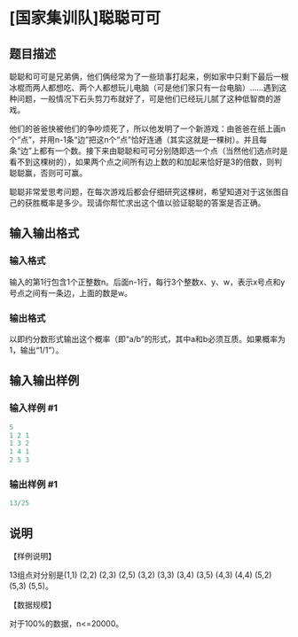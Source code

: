# [国家集训队]聪聪可可

## 题目描述

聪聪和可可是兄弟俩，他们俩经常为了一些琐事打起来，例如家中只剩下最后一根冰棍而两人都想吃、两个人都想玩儿电脑（可是他们家只有一台电脑）……遇到这种问题，一般情况下石头剪刀布就好了，可是他们已经玩儿腻了这种低智商的游戏。

他们的爸爸快被他们的争吵烦死了，所以他发明了一个新游戏：由爸爸在纸上画n个“点”，并用n-1条“边”把这n个“点”恰好连通（其实这就是一棵树）。并且每条“边”上都有一个数。接下来由聪聪和可可分别随即选一个点（当然他们选点时是看不到这棵树的），如果两个点之间所有边上数的和加起来恰好是3的倍数，则判聪聪赢，否则可可赢。

聪聪非常爱思考问题，在每次游戏后都会仔细研究这棵树，希望知道对于这张图自己的获胜概率是多少。现请你帮忙求出这个值以验证聪聪的答案是否正确。

## 输入输出格式

### 输入格式

输入的第1行包含1个正整数n。后面n-1行，每行3个整数x、y、w，表示x号点和y号点之间有一条边，上面的数是w。

### 输出格式

以即约分数形式输出这个概率（即“a/b”的形式，其中a和b必须互质。如果概率为1，输出“1/1”）。

## 输入输出样例

### 输入样例 #1

```cpp
5
1 2 1
1 3 2
1 4 1
2 5 3
```


### 输出样例 #1

```cpp
13/25
```


## 说明

【样例说明】

13组点对分别是(1,1) (2,2) (2,3) (2,5) (3,2) (3,3) (3,4) (3,5) (4,3) (4,4) (5,2) (5,3) (5,5)。

【数据规模】

对于100%的数据，n<=20000。

